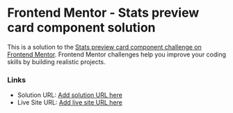 # Frontend Mentor - Stats preview card component solution

This is a solution to the [Stats preview card component challenge on Frontend Mentor](https://www.frontendmentor.io/challenges/stats-preview-card-component-8JqbgoU62). Frontend Mentor challenges help you improve your coding skills by building realistic projects.

### Links

- Solution URL: [Add solution URL here](https://github.com/raoufrofi/frontend-mentor-6th-project)
- Live Site URL: [Add live site URL here](https://raoufrofi.github.io/frontend-mentor-6th-project/t)
